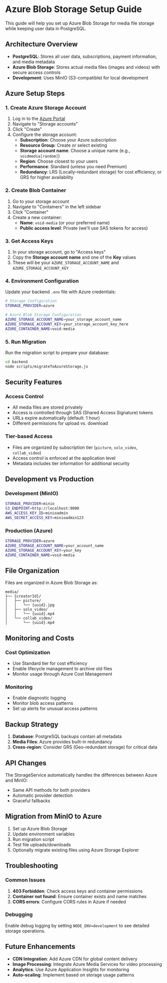 # Azure Blob Storage Setup Guide

This guide will help you set up Azure Blob Storage for media file storage while keeping user data in PostgreSQL.

## Architecture Overview

- **PostgreSQL**: Stores all user data, subscriptions, payment information, and media metadata
- **Azure Blob Storage**: Stores actual media files (images and videos) with secure access controls
- **Development**: Uses MinIO (S3-compatible) for local development

## Azure Setup Steps

### 1. Create Azure Storage Account

1. Log in to the [Azure Portal](https://portal.azure.com/)
2. Navigate to "Storage accounts"
3. Click "Create"
4. Configure the storage account:
   - **Subscription**: Choose your Azure subscription
   - **Resource Group**: Create or select existing
   - **Storage account name**: Choose a unique name (e.g., `voidmedia[random]`)
   - **Region**: Choose closest to your users
   - **Performance**: Standard (unless you need Premium)
   - **Redundancy**: LRS (Locally-redundant storage) for cost efficiency, or GRS for higher availability

### 2. Create Blob Container

1. Go to your storage account
2. Navigate to "Containers" in the left sidebar
3. Click "Container"
4. Create a new container:
   - **Name**: `void-media` (or your preferred name)
   - **Public access level**: Private (we'll use SAS tokens for access)

### 3. Get Access Keys

1. In your storage account, go to "Access keys"
2. Copy the **Storage account name** and one of the **Key** values
3. These will be your `AZURE_STORAGE_ACCOUNT_NAME` and `AZURE_STORAGE_ACCOUNT_KEY`

### 4. Environment Configuration

Update your backend `.env` file with Azure credentials:

```bash
# Storage Configuration
STORAGE_PROVIDER=azure

# Azure Blob Storage Configuration
AZURE_STORAGE_ACCOUNT_NAME=your_storage_account_name
AZURE_STORAGE_ACCOUNT_KEY=your_storage_account_key_here
AZURE_CONTAINER_NAME=void-media
```

### 5. Run Migration

Run the migration script to prepare your database:

```bash
cd backend
node scripts/migrateToAzureStorage.js
```

## Security Features

### Access Control
- All media files are stored privately
- Access is controlled through SAS (Shared Access Signature) tokens
- URLs expire automatically (default: 1 hour)
- Different permissions for upload vs. download

### Tier-based Access
- Files are organized by subscription tier (`picture`, `solo_video`, `collab_video`)
- Access control is enforced at the application level
- Metadata includes tier information for additional security

## Development vs Production

### Development (MinIO)
```bash
STORAGE_PROVIDER=minio
S3_ENDPOINT=http://localhost:9000
AWS_ACCESS_KEY_ID=minioadmin
AWS_SECRET_ACCESS_KEY=minioadmin123
```

### Production (Azure)
```bash
STORAGE_PROVIDER=azure
AZURE_STORAGE_ACCOUNT_NAME=your_account_name
AZURE_STORAGE_ACCOUNT_KEY=your_key
AZURE_CONTAINER_NAME=void-media
```

## File Organization

Files are organized in Azure Blob Storage as:
```
media/
├── {creatorId}/
│   ├── picture/
│   │   └── {uuid}.jpg
│   ├── solo_video/
│   │   └── {uuid}.mp4
│   └── collab_video/
│       └── {uuid}.mp4
```

## Monitoring and Costs

### Cost Optimization
- Use Standard tier for cost efficiency
- Enable lifecycle management to archive old files
- Monitor usage through Azure Cost Management

### Monitoring
- Enable diagnostic logging
- Monitor blob access patterns
- Set up alerts for unusual access patterns

## Backup Strategy

1. **Database**: PostgreSQL backups contain all metadata
2. **Media Files**: Azure provides built-in redundancy
3. **Cross-region**: Consider GRS (Geo-redundant storage) for critical data

## API Changes

The StorageService automatically handles the differences between Azure and MinIO:
- Same API methods for both providers
- Automatic provider detection
- Graceful fallbacks

## Migration from MinIO to Azure

1. Set up Azure Blob Storage
2. Update environment variables
3. Run migration script
4. Test file uploads/downloads
5. Optionally migrate existing files using Azure Storage Explorer

## Troubleshooting

### Common Issues
1. **403 Forbidden**: Check access keys and container permissions
2. **Container not found**: Ensure container exists and name matches
3. **CORS errors**: Configure CORS rules in Azure if needed

### Debugging
Enable debug logging by setting `NODE_ENV=development` to see detailed storage operations.

## Future Enhancements

- **CDN Integration**: Add Azure CDN for global content delivery
- **Image Processing**: Integrate Azure Media Services for video processing
- **Analytics**: Use Azure Application Insights for monitoring
- **Auto-scaling**: Implement based on storage usage patterns
